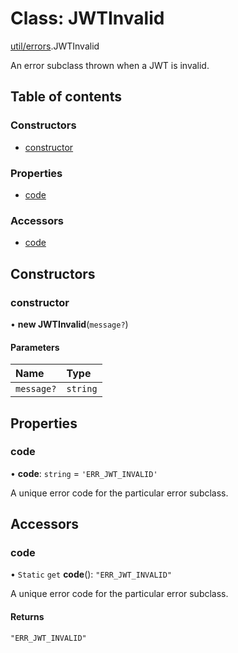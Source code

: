 # Class: JWTInvalid

[util/errors](../modules/util_errors.md).JWTInvalid

An error subclass thrown when a JWT is invalid.

## Table of contents

### Constructors

- [constructor](util_errors.JWTInvalid.md#constructor)

### Properties

- [code](util_errors.JWTInvalid.md#code)

### Accessors

- [code](util_errors.JWTInvalid.md#code)

## Constructors

### constructor

• **new JWTInvalid**(`message?`)

#### Parameters

| Name | Type |
| :------ | :------ |
| `message?` | `string` |

## Properties

### code

• **code**: `string` = `'ERR_JWT_INVALID'`

A unique error code for the particular error subclass.

## Accessors

### code

• `Static` `get` **code**(): ``"ERR_JWT_INVALID"``

A unique error code for the particular error subclass.

#### Returns

``"ERR_JWT_INVALID"``
